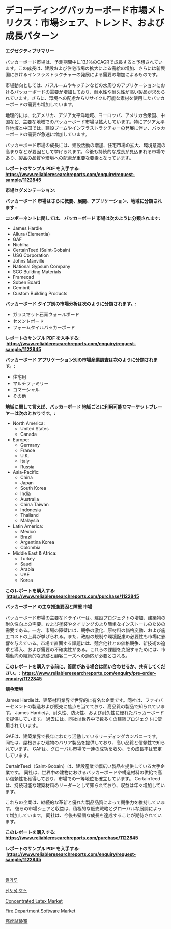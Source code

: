 <p><h1>デコーディングバッカーボード市場メトリクス：市場シェア、トレンド、および成長パターン</h1></p><p><strong>エグゼクティブサマリー</strong></p>
<p><p>バッカーボード市場は、予測期間中に13.1％のCAGRで成長すると予想されています。この成長は、建設および住宅市場の拡大による需給の増加、さらには新興国におけるインフラストラクチャーの発展による需要の増加によるものです。</p><p>市場動向としては、バスルームやキッチンなどの水周りのアプリケーションにおけるバッカーボードの需要が増加しており、耐水性や耐久性が高い製品が求められています。さらに、環境への配慮からリサイクル可能な素材を使用したバッカーボードの需要も増加しています。</p><p>地理的には、北アメリカ、アジア太平洋地域、ヨーロッパ、アメリカ合衆国、中国など、主要な地域でのバッカーボード市場は拡大しています。特にアジア太平洋地域と中国では、建設ブームやインフラストラクチャーの発展に伴い、バッカーボードの需要が急速に増加しています。</p><p>バッカーボード市場の成長には、建設活動の増加、住宅市場の拡大、環境意識の高まりなどが要因として挙げられます。今後も持続的な成長が見込まれる市場であり、製品の品質や環境への配慮が重要な要素となっています。</p></p>
<p><strong>レポートのサンプル PDF を入手する: <a href="https://www.reliableresearchreports.com/enquiry/request-sample/1122845">https://www.reliableresearchreports.com/enquiry/request-sample/1122845</a></strong></p>
<p><strong>市場セグメンテーション:</strong></p>
<p><strong> バッカーボード 市場はさらに概要、展開、アプリケーション、地域に分類されます :</strong></p>
<p><strong>コンポーネントに関しては、 バッカーボード 市場は次のように分類されます: &nbsp;</strong></p>
<p><ul><li>James Hardie</li><li>Allura (Elementia)</li><li>GAF</li><li>Nichiha</li><li>CertainTeed (Saint-Gobain)</li><li>USG Corporation</li><li>Johns Manville</li><li>National Gypsum Company</li><li>SCG Building Materials</li><li>Framecad</li><li>Soben Board</li><li>Cembrit</li><li>Custom Building Products</li></ul></p>
<p><strong> バッカーボード タイプ別の市場分析は次のように分類されます。:</strong></p>
<p><ul><li>ガラスマット石膏ウォールボード</li><li>セメントボード</li><li>フォームタイルバッカーボード</li></ul></p>
<p><strong>レポートのサンプル PDF を入手する: &nbsp;<a href="https://www.reliableresearchreports.com/enquiry/request-sample/1122845">https://www.reliableresearchreports.com/enquiry/request-sample/1122845</a></strong></p>
<p><strong> バッカーボード アプリケーション別の市場産業調査は次のように分類されます。:</strong></p>
<p><ul><li>住宅用</li><li>マルチファミリー</li><li>コマーシャル</li><li>その他</li></ul></p>
<p><strong>地域に関して言えば、バッカーボード 地域ごとに利用可能なマーケットプレーヤーは次のとおりです。:</strong></p>
<p><ul>
    <li>
        North America:
        <ul>
            <li>United States</li>
            <li>Canada</li>
        </ul>
    </li>
    <li>
        Europe:
        <ul>
            <li>Germany</li>
            <li>France</li>
            <li>U.K.</li>
            <li>Italy</li>
            <li>Russia</li>
        </ul>
    </li>
    <li>
        Asia-Pacific:
        <ul>
            <li>China</li>
            <li>Japan</li>
            <li>South Korea</li>
            <li>India</li>
            <li>Australia</li>
            <li>China Taiwan</li>
            <li>Indonesia</li>
            <li>Thailand</li>
            <li>Malaysia</li>
        </ul>
    </li>
    <li>
        Latin America:
        <ul>
            <li>Mexico</li>
            <li>Brazil</li>
            <li>Argentina Korea</li>
            <li>Colombia</li>
        </ul>
    </li>
    <li>
        Middle East & Africa:
        <ul>
            <li>Turkey</li>
            <li>Saudi</li>
            <li>Arabia</li>
            <li>UAE</li>
            <li>Korea</li>
        </ul>
    </li>
    </ul></p>
<p><strong>このレポートを購入する: &nbsp;<a href="https://www.reliableresearchreports.com/purchase/1122845">https://www.reliableresearchreports.com/purchase/1122845</a></strong></p>
<p><strong>バッカーボード の主な推進要因と障壁 市場</strong></p>
<p><p>バッカーボード市場の主要なドライバーは、建設プロジェクトの増加、建築物の耐久性向上の需要、および塗装やタイリングのより簡単なインストールのための需要である。一方、市場の障壁には、競争の激化、原材料の価格変動、および施工コストの上昇が挙げられる。また、政府の規制や環境配慮の必要性も市場に影響を与えている。市場で直面する課題には、競合他社との価格競争、新技術の追求と導入、および需要の不確実性がある。これらの課題を克服するためには、市場動向の継続的な追跡と顧客ニーズへの適応が必要とされる。</p></p>
<p><strong>このレポートを購入する前に、質問がある場合は問い合わせるか、共有してください。:&nbsp; <a href="https://www.reliableresearchreports.com/enquiry/pre-order-enquiry/1122845">https://www.reliableresearchreports.com/enquiry/pre-order-enquiry/1122845</a></strong></p>
<p><strong>競争環境</strong></p>
<p><p>James Hardieは、建築材料業界で世界的に有名な企業です。同社は、ファイバーセメントの製造および販売に焦点を当てており、高品質の製品で知られています。 James Hardieは、耐久性、防火性、および耐久性に優れたバッカーボードを提供しています。 過去には、同社は世界中で数多くの建築プロジェクトに使用されています。</p><p>GAFは、建築業界で長年にわたり活動しているリーディングカンパニーです。 同社は、屋根および建物のバリア製品を提供しており、高い品質と信頼性で知られています。 GAFは、グローバル市場で一連の成功を収め、その成長率は安定しています。</p><p>CertainTeed（Saint-Gobain）は、建設産業で幅広い製品を提供している大手企業です。 同社は、世界中の建物におけるバッカーボードや構造材料の供給で高い信頼性を獲得しており、市場での一等地位を確立しています。 CertainTeedは、持続可能な建築材料のリーダーとして知られており、収益は年々増加しています。</p><p>これらの企業は、継続的な革新と優れた製品品質によって競争力を維持しています。 彼らの市場シェアと収益は、積極的な販売戦略とグローバルな展開によって増加しています。 同社は、今後も堅調な成長を達成することが期待されています。</p></p>
<p><strong>このレポートを購入する: &nbsp; <a href="https://www.reliableresearchreports.com/purchase/1122845">https://www.reliableresearchreports.com/purchase/1122845</a></strong></p>
<p><strong>レポートのサンプル PDF を入手する: &nbsp;<a href="https://www.reliableresearchreports.com/enquiry/request-sample/1122845">https://www.reliableresearchreports.com/enquiry/request-sample/1122845</a></strong><strong></strong></p>
<p>&nbsp;</p>
<p><p><a href="https://github.com/oajzkywllm460/Market-Research-Report-List-1/blob/main/1781067189846.md">쌀가루</a></p><p><a href="https://medium.com/@gabrielblanda5656/%EC%A0%84%EB%8F%84%EC%84%B1-%ED%98%B8%EC%8A%A4-%EC%8B%9C%EC%9E%A5-%EA%B2%BD%EC%9F%81-%EB%B6%84%EC%84%9D-%EC%8B%9C%EC%9E%A5-%EB%8F%99%ED%96%A5-%EB%B0%8F-2031%EB%85%84%EA%B9%8C%EC%A7%80%EC%9D%98-%EC%98%88%EC%B8%A1-9244326bc500">전도성 호스</a></p><p><a href="https://github.com/CliffMedina6/Market-Research-Report-List-3/blob/main/concentrated-latex-market.md">Concentrated Latex Market</a></p><p><a href="https://eight-handstand-8fb.notion.site/Fire-Department-Software-Market-Research-Report-Provides-Critical-Insights-that-can-help-Shape-Busin-087687dafc814ef39069cd2a8a8402b7">Fire Department Software Market</a></p><p><a href="https://medium.com/@emmittkutch2023/%E9%AB%98%E5%BA%A6%E3%83%86%E3%82%B9%E3%83%88%E3%83%81%E3%82%A7%E3%83%B3%E3%83%90%E3%83%BC%E5%B8%82%E5%A0%B4%E5%88%86%E6%9E%90-%E3%81%9D%E3%81%AEcagr-%E5%B8%82%E5%A0%B4%E3%82%BB%E3%82%B0%E3%83%A1%E3%83%B3%E3%83%86%E3%83%BC%E3%82%B7%E3%83%A7%E3%83%B3-%E3%81%8A%E3%82%88%E3%81%B3%E3%82%B0%E3%83%AD%E3%83%BC%E3%83%90%E3%83%AB%E7%94%A3%E6%A5%AD%E6%A6%82%E8%A6%81-13a0a6123d0e">高度試験室</a></p></p>